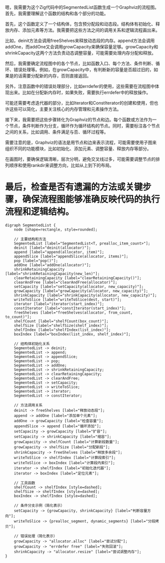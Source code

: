 嗯，我需要为这个Zig代码中的SegmentedList函数生成一个Graphviz的流程图。首先，我需要理解这个函数的结构和各个部分的功能。

首先，这个函数定义了一个结构体，包含预分配段和动态段。结构体有初始化、释放内存、添加元素等方法。我需要把这些方法之间的调用关系和逻辑流程画出来。

比如，deinit方法会调用freeShelves来释放动态段的内存。append方法会调用addOne，而addOne又会调用growCapacity来确保容量足够。growCapacity和shrinkCapacity这两个方法负责动态调整容量，可能需要处理内存分配和释放。

然后，我需要确定流程图中的各个节点，比如函数入口、每个方法、条件判断、循环、错误处理等。例如，在growCapacity中，有判断新的容量是否超过旧的，如果是的话需要分配新的内存，否则直接返回。

另外，注意函数中的错误处理部分，比如errdefer的使用，这些需要在流程图中体现出来。比如在分配新内存时，如果失败，需要执行errdefer中的释放操作。

可能还需要考虑迭代器的部分，比如Iterator和ConstIterator的创建和使用，但也许这些可以简化，主要关注核心的内存管理和元素操作方法。

接下来，我需要把这些步骤转化为Graphviz的节点和边。每个函数或方法作为一个节点，条件判断作为分支，循环作为循环结构的节点。同时，需要标注各个节点之间的关系，比如调用、条件满足与否、循环过程等。

需要注意的是，Graphviz的语法是用节点和边来表示流程，可能需要使用子图来组织不同的功能模块，比如初始化、添加元素、调整容量、释放内存等部分。

在画图时，要确保逻辑清晰，层次分明，避免交叉线过多，可能需要调整节点的排列顺序和使用rankdir来调整方向，比如从上到下的布局。

最后，检查是否有遗漏的方法或关键步骤，确保流程图能够准确反映代码的执行流程和逻辑结构。
================================================
```graphviz
digraph SegmentedList {
    node [shape=rectangle, style=rounded];

    // 主要结构和方法
    SegmentedList [label="SegmentedList<T, prealloc_item_count>"];
    deinit [label="deinit(allocator)"];
    append [label="append(allocator, item)"];
    appendSlice [label="appendSlice(allocator, items)"];
    pop [label="pop()"];
    addOne [label="addOne(allocator)"];
    shrinkRetainingCapacity [label="shrinkRetainingCapacity(new_len)"];
    clearRetainingCapacity [label="clearRetainingCapacity()"];
    clearAndFree [label="clearAndFree(allocator)"];
    setCapacity [label="setCapacity(allocator, new_capacity)"];
    growCapacity [label="growCapacity(allocator, new_capacity)"];
    shrinkCapacity [label="shrinkCapacity(allocator, new_capacity)"];
    writeToSlice [label="writeToSlice(dest, start)"];
    iterator [label="iterator(start_index)"];
    constIterator [label="constIterator(start_index)"];
    freeShelves [label="freeShelves(allocator, from_count, to_count)"];
    shelfCount [label="shelfCount(box_count)"];
    shelfSize [label="shelfSize(shelf_index)"];
    shelfIndex [label="shelfIndex(list_index)"];
    boxIndex [label="boxIndex(list_index, shelf_index)"];

    // 结构体初始化关系
    SegmentedList -> deinit;
    SegmentedList -> append;
    SegmentedList -> appendSlice;
    SegmentedList -> pop;
    SegmentedList -> addOne;
    SegmentedList -> shrinkRetainingCapacity;
    SegmentedList -> clearRetainingCapacity;
    SegmentedList -> clearAndFree;
    SegmentedList -> setCapacity;
    SegmentedList -> writeToSlice;
    SegmentedList -> iterator;
    SegmentedList -> constIterator;

    // 方法调用关系
    deinit -> freeShelves [label="释放动态段"];
    append -> addOne [label="添加单个元素"];
    addOne -> growCapacity [label="检查容量"];
    appendSlice -> append [label="循环添加"];
    setCapacity -> growCapacity [label="扩容"];
    setCapacity -> shrinkCapacity [label="缩容"];
    growCapacity -> shelfCount [label="计算新段数量"];
    growCapacity -> shelfSize [label="分配新段"];
    shrinkCapacity -> freeShelves [label="释放多余段"];
    writeToSlice -> shelfIndex [label="计算段索引"];
    writeToSlice -> boxIndex [label="计算段内索引"];
    iterator -> shelfIndex [label="初始化迭代器"];
    iterator -> boxIndex [label="定位元素"];

    // 工具函数
    shelfCount -> shelfIndex [style=dashed];
    shelfSize -> shelfIndex [style=dashed];
    boxIndex -> shelfIndex [style=dashed];

    // 条件分支示例（简化表示）
    setCapacity -> {growCapacity, shrinkCapacity} [label="判断容量方向"];
    writeToSlice -> {prealloc_segment, dynamic_segments} [label="分段拷贝"];

    // 错误处理（简化表示）
    growCapacity -> "allocator.alloc" [label="尝试分配"];
    growCapacity -> "errdefer free" [label="失败回滚"];
    shrinkCapacity -> "allocator.resize" [label="尝试调整内存"];
}
```